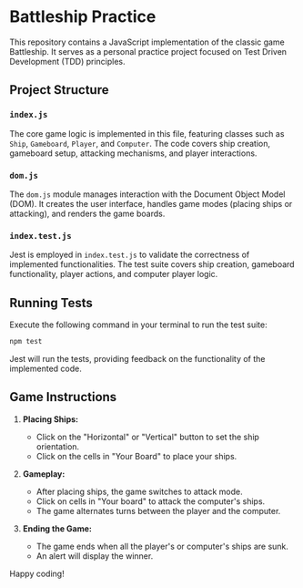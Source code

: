 # Battleship Practice

This repository contains a JavaScript implementation of the classic game Battleship. It serves as a personal practice project focused on Test Driven Development (TDD) principles.

## Project Structure

### `index.js`

The core game logic is implemented in this file, featuring classes such as `Ship`, `Gameboard`, `Player`, and `Computer`. The code covers ship creation, gameboard setup, attacking mechanisms, and player interactions.

### `dom.js`

The `dom.js` module manages interaction with the Document Object Model (DOM). It creates the user interface, handles game modes (placing ships or attacking), and renders the game boards.

### `index.test.js`

Jest is employed in `index.test.js` to validate the correctness of implemented functionalities. The test suite covers ship creation, gameboard functionality, player actions, and computer player logic.

## Running Tests

Execute the following command in your terminal to run the test suite:

```bash
npm test
```

Jest will run the tests, providing feedback on the functionality of the implemented code.

## Game Instructions

1. **Placing Ships:**
   - Click on the "Horizontal" or "Vertical" button to set the ship orientation.
   - Click on the cells in "Your Board" to place your ships.

2. **Gameplay:**
   - After placing ships, the game switches to attack mode.
   - Click on cells in "Your board" to attack the computer's ships.
   - The game alternates turns between the player and the computer.

3. **Ending the Game:**
   - The game ends when all the player's or computer's ships are sunk.
   - An alert will display the winner.

Happy coding!
